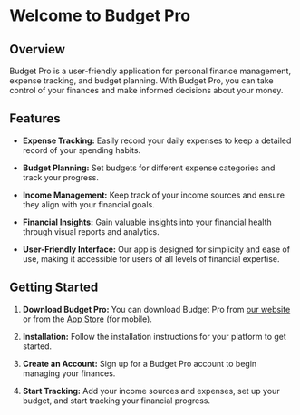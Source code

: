 # Welcome to Budget Pro



## Overview


Budget Pro is a user-friendly application for personal finance management, expense tracking, and budget planning. With Budget Pro, you can take control of your finances and make informed decisions about your money.

## Features

- **Expense Tracking:** Easily record your daily expenses to keep a detailed record of your spending habits.

- **Budget Planning:** Set budgets for different expense categories and track your progress.

- **Income Management:** Keep track of your income sources and ensure they align with your financial goals.

- **Financial Insights:** Gain valuable insights into your financial health through visual reports and analytics.

- **User-Friendly Interface:** Our app is designed for simplicity and ease of use, making it accessible for users of all levels of financial expertise.

## Getting Started

1. **Download Budget Pro:** You can download Budget Pro from [our website](https://techtwig.github.io/budget-pro) or from the [App Store](https://techtwig.github.io/budget-pro) (for mobile).

2. **Installation:** Follow the installation instructions for your platform to get started.

3. **Create an Account:** Sign up for a Budget Pro account to begin managing your finances.

4. **Start Tracking:** Add your income sources and expenses, set up your budget, and start tracking your financial progress.

